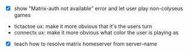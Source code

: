  - [x] show "Matrix-auth not available" error and let user play non-colyseus games
 - tictactoe ux: make it more obvious that it's the users turn
 - connectx ux: make it more obvious what color the user is playing as
 - [x] teach how to resolve matrix homeserver from server-name
